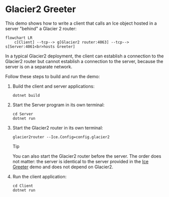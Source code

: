 # Glacier2 Greeter

This demo shows how to write a client that calls an Ice object hosted in a server "behind" a Glacier 2 router:

```mermaid
flowchart LR
    c[Client] --tcp--> g[Glacier2 router:4063] --tcp--> s[Server:4061<br>hosts Greeter]
```

In a typical Glacier2 deployment, the client can establish a connection to the Glacier2 router but cannot establish
a connection to the server, because the server is on a separate network.

Follow these steps to build and run the demo:

1. Build the client and server applications:

   ``` shell
   dotnet build
   ```

2. Start the Server program in its own terminal:

   ```shell
   cd Server
   dotnet run
   ```

3. Start the Glacier2 router in its own terminal:

   ```shell
   glacier2router --Ice.Config=config.glacier2
   ```

   > [!TIP]
   > You can also start the Glacier2 router before the server. The order does not matter: the server is identical to the
   > server provided in the [Ice Greeter][1] demo and does not depend on Glacier2.

4. Run the client application:

   ```shell
   cd Client
   dotnet run
   ```

[1]: ../../Ice/Greeter
